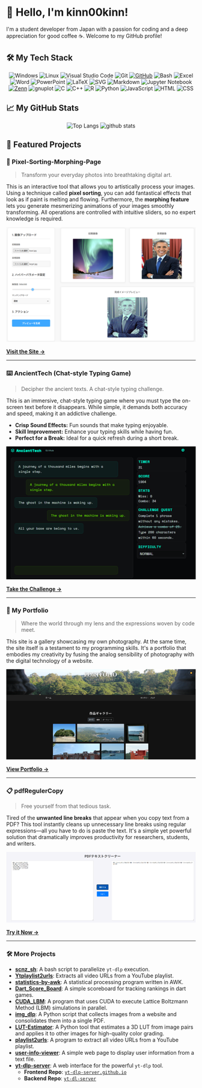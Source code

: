 # 👋 Hello, I'm kinn00kinn!

I'm a student developer from Japan with a passion for coding and a deep appreciation for good coffee ☕. Welcome to my GitHub profile!

## 🛠️ My Tech Stack

<p align="center">
  <img alt="Windows" src="https://img.shields.io/badge/Windows-00599C?style=for-the-badge&logo=windows&logoColor=white"/>
  <img alt="Linux" src="https://img.shields.io/badge/Linux-FCC624?style=for-the-badge&logo=linux&logoColor=black"/>
  <img alt="Visual Studio Code" src="https://img.shields.io/badge/Visual%20Studio%20Code-007ACC.svg?style=for-the-badge&logo=visual-studio-code&logoColor=white">
  <img alt="Git" src="https://img.shields.io/badge/Git-F05033.svg?style=for-the-badge&logo=git&logoColor=white"/>
  <a href="https://github.com/ohno/"><img alt="GitHub" src="https://img.shields.io/badge/GitHub-121011.svg?style=for-the-badge&logo=github&logoColor=white"/></a>
  <img alt="Bash" src="https://img.shields.io/badge/Bash-121011.svg?style=for-the-badge&logo=gnu-bash&logoColor=white"/>
  <img alt="Excel" src="https://img.shields.io/badge/Excel-217346?style=for-the-badge&logo=microsoft-excel&logoColor=white"/>
  <img alt="Word" src="https://img.shields.io/badge/Word-2B579A?style=for-the-badge&logo=microsoft-word&logoColor=white"/>
  <img alt="PowerPoint" src="https://img.shields.io/badge/PowerPoint-B7472A?style=for-the-badge&logo=microsoft-powerpoint&logoColor=white"/>
  <img alt="LaTeX" src="https://img.shields.io/badge/LaTeX-008080.svg?style=for-the-badge&logo=latex&logoColor=white"/>
  <img alt="SVG" src="https://img.shields.io/badge/SVG-323330.svg?style=for-the-badge&logo=html5&logoColor=white"/>
  <img alt="Markdown" src="https://img.shields.io/badge/Markdown-000000.svg?style=for-the-badge&logo=markdown&logoColor=white"/>
  <img alt="Jupyter Notebook" src="https://img.shields.io/badge/Jupyter%20Notebook-FA0F00.svg?style=for-the-badge&logo=jupyter&logoColor=white"/>
  <a href="https://zenn.dev/ohno/"><img alt="Zenn" src="https://img.shields.io/badge/Zenn-3EA8FF.svg?style=for-the-badge&logo=Zenn&logoColor=white"></a>
  <img alt="gnuplot" src="https://img.shields.io/badge/gnuplot-9400D3?style=for-the-badge&logoColor=white"/>
  <img alt="C" src="https://img.shields.io/badge/C-00599C.svg?style=for-the-badge&logo=c&logoColor=white"/>
  <img alt="C++" src="https://img.shields.io/badge/C++-00599C.svg?style=for-the-badge&logo=cplusplus&logoColor=white"/>
  <img alt="R" src="https://img.shields.io/badge/R-276DC3.svg?style=for-the-badge&logo=r&logoColor=white"/>
  <img alt="Python" src="https://img.shields.io/badge/Python-3670A0?style=for-the-badge&logo=python&logoColor=ffdd54"/>
  <img alt="JavaScript" src="https://img.shields.io/badge/JavaScript-323330.svg?style=for-the-badge&logo=javascript&logoColor=F7DF1E"/>
  <img alt="HTML" src="https://img.shields.io/badge/HTML-E34F26.svg?style=for-the-badge&logo=html5&logoColor=white">
  <img alt="CSS" src="https://img.shields.io/badge/CSS-1572B6.svg?style=for-the-badge&logo=css3&logoColor=white"/>
</p>

## 📈 My GitHub Stats

<p align="center"> 
  <img alt="Top Langs" height="170px" src="https://github-readme-stats.vercel.app/api/top-langs/?username=kinn00kinn&layout=compact&show_icons=true&theme=onedark&border_radius=10" />
  <img alt="github stats" height="170px" src="https://github-readme-stats.vercel.app/api?username=kinn00kinn&theme=onedark&show_icons=true&border_radius=10" />
</p>

## 🚀 Featured Projects

### 🎨 Pixel-Sorting-Morphing-Page

> Transform your everyday photos into breathtaking digital art.

This is an interactive tool that allows you to artistically process your images. Using a technique called **pixel sorting**, you can add fantastical effects that look as if paint is melting and flowing. Furthermore, the **morphing feature** lets you generate mesmerizing animations of your images smoothly transforming. All operations are controlled with intuitive sliders, so no expert knowledge is required.

![alt text](image.png)

**[Visit the Site →](https://kinn00kinn.github.io/Pixel-Sorting-Morphing-Page.github.io/)**

---

### ⌨️ AncientTech (Chat-style Typing Game)

> Decipher the ancient texts. A chat-style typing challenge.

This is an immersive, chat-style typing game where you must type the on-screen text before it disappears. While simple, it demands both accuracy and speed, making it an addictive challenge.

- **Crisp Sound Effects:** Fun sounds that make typing enjoyable.
- **Skill Improvement:** Enhance your typing skills while having fun.
- **Perfect for a Break:** Ideal for a quick refresh during a short break.

![alt text](image-1.png)

**[Take the Challenge →](https://kinn00kinn.github.io/typing_game.github.io/)**

---

### 📸 My Portfolio

> Where the world through my lens and the expressions woven by code meet.

This site is a gallery showcasing my own photography. At the same time, the site itself is a testament to my programming skills. It's a portfolio that embodies my creativity by fusing the analog sensibility of photography with the digital technology of a website.

![alt text](image-2.png)

**[View Portfolio →](https://kinn00kinn.github.io/)**

---

### 📋 pdfRegulerCopy

> Free yourself from that tedious task.

Tired of the **unwanted line breaks** that appear when you copy text from a PDF? This tool instantly cleans up unnecessary line breaks using regular expressions—all you have to do is paste the text. It's a simple yet powerful solution that dramatically improves productivity for researchers, students, and writers.

![alt text](image-3.png)

**[Try it Now →](https://kinn00kinn.github.io/pdfRegulerCopy.github.io/)**

---


### 🛠️ More Projects

  - **[scnz\_sh](https://github.com/kinn00kinn/scnz_sh)**: A bash script to parallelize `yt-dlp` execution.
  - **[Ytplaylist2urls](https://github.com/kinn00kinn/Ytplaylist2urls)**: Extracts all video URLs from a YouTube playlist.
  - **[statistics-by-awk](https://github.com/kinn00kinn/statistics-by-awk)**: A statistical processing program written in AWK.
  - **[Dart\_Score\_Board](https://github.com/kinn00kinn/Dart_Score_Board)**: A simple scoreboard for tracking rankings in dart games.
  - **[CUDA\_LBM](https://github.com/kinn00kinn/CUDA_LBM)**: A program that uses CUDA to execute Lattice Boltzmann Method (LBM) simulations in parallel.
  - **[img\_dlp](https://github.com/kinn00kinn/img_dlp)**: A Python script that collects images from a website and consolidates them into a single PDF.
  - **[LUT-Estimator](https://github.com/kinn00kinn/LUT-Estimator)**: A Python tool that estimates a 3D LUT from image pairs and applies it to other images for high-quality color grading.
  - **[playlist2urls](https://github.com/kinn00kinn/playlist2urls)**: A program to extract all video URLs from a YouTube playlist.
  - **[user-info-viewer](https://github.com/kinn00kinn/user-info-viewer)**: A simple web page to display user information from a text file.
  - **[yt-dlp-server](https://kinn00kinn.github.io/yt-dlp-server.github.io/)**: A web interface for the powerful `yt-dlp` tool.
      - **Frontend Repo**: [`yt-dlp-server.github.io`](https://www.google.com/search?q=%5Bhttps://github.com/kinn00kinn/yt-dlp-server.github.io%5D\(https://github.com/kinn00kinn/yt-dlp-server.github.io\))
      - **Backend Repo**: [`yt-dl-server`](https://www.google.com/search?q=%5Bhttps://github.com/kinn00kinn/yt-dl-server%5D\(https://github.com/kinn00kinn/yt-dl-server\))
